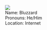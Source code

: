 <div style="align:center"><img src="https://i.imgur.com/7mepszu.png" /></div>





 <div style="align:center">Name: Bluzzard</div>
 <div style="align:center">Pronouns: He/Him</div>
 <div style="align:center">Location: Internet</div>
